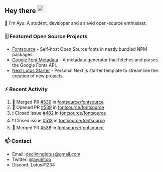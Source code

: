## Hey there <img src="https://media.giphy.com/media/hvRJCLFzcasrR4ia7z/giphy.gif" width="25" height="25">

📝 I'm Ayu. A student, developer and an avid open-source enthusiast.

### 🗄 Featured Open Source Projects

- [Fontsource](https://github.com/fontsource/fontsource) - Self-host Open Source fonts in neatly bundled NPM packages.
- [Google Font Metadata](https://github.com/fontsource/google-font-metadata) - A metadata generator that fetches and parses the Google Fonts API.
- [Next Lotus Starter](https://github.com/DecliningLotus/next-lotus-starter) - Personal Next.js starter template to streamline the creation of new projects.

### ⚡ Recent Activity

<!--START_SECTION:activity-->

1. 🎉 Merged PR [#539](https://github.com/fontsource/fontsource/pull/539) in [fontsource/fontsource](https://github.com/fontsource/fontsource)
2. 💪 Opened PR [#539](https://github.com/fontsource/fontsource/pull/539) in [fontsource/fontsource](https://github.com/fontsource/fontsource)
3. ❗️ Closed issue [#482](https://github.com/fontsource/fontsource/issues/482) in [fontsource/fontsource](https://github.com/fontsource/fontsource)
4. ❗️ Closed issue [#513](https://github.com/fontsource/fontsource/issues/513) in [fontsource/fontsource](https://github.com/fontsource/fontsource)
5. 🎉 Merged PR [#538](https://github.com/fontsource/fontsource/pull/538) in [fontsource/fontsource](https://github.com/fontsource/fontsource)
<!--END_SECTION:activity-->

### 📫 Contact

- Email: declininglotus@gmail.com
- Twitter: [@ayuhitoo](https://twitter.com/ayuhitoo)
- Discord: Lotus#1234
